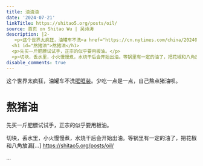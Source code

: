 ```yaml
---
title: 油油油
date: '2024-07-21'
linkTitle: https://shitao5.org/posts/oil/
source: 首页 on Shitao Wu | 吴诗涛
description: |2-
   <p>这个世界太疯狂，油罐车不洗<a href="https://cn.nytimes.com/china/20240712/china-cooking-oil/zh-hant/">哐哐装</a>。少吃一点是一点，自己熬点猪油呗。</p>
  <h1 id="熬猪油">熬猪油</h1>
  <p>先买一斤肥膘试试手，正宗的似乎要用板油。</p>
  <p>切块，丢水里，小火慢慢煮，水烧干后会开始出油。等锅里有一定的油了，把花椒和八角放漏[&hellip;] <a href="https://shitao5.org/posts/oil/">https://shitao5.org/posts/oil/</a></p>  ...
disable_comments: true
---
```

 <p>这个世界太疯狂，油罐车不洗<a href="https://cn.nytimes.com/china/20240712/china-cooking-oil/zh-hant/">哐哐装</a>。少吃一点是一点，自己熬点猪油呗。</p>
<h1 id="熬猪油">熬猪油</h1>
<p>先买一斤肥膘试试手，正宗的似乎要用板油。</p>
<p>切块，丢水里，小火慢慢煮，水烧干后会开始出油。等锅里有一定的油了，把花椒和八角放漏[&hellip;] <a href="https://shitao5.org/posts/oil/">https://shitao5.org/posts/oil/</a></p>  ...